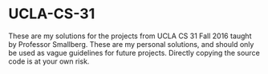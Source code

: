# UCLA-CS-31
These are my solutions for the projects from UCLA CS 31 Fall 2016 taught by Professor Smallberg. These are my personal solutions, and should only be used as vague guidelines for future projects. Directly copying the source code is at your own risk.
